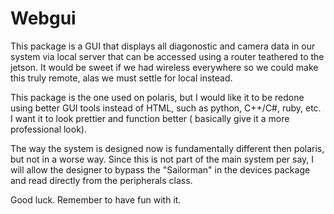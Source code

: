 # Webgui

This package is a GUI that displays all diagonostic and camera data in our system via local server that can be accessed using a router teathered to the jetson. It would be sweet if we had wireless everywhere so we could make this truly remote, alas we must settle for local instead.

This package is the one used on polaris, but I would like it to be redone using better GUI tools instead of HTML, such as python, C++/C#, ruby, etc. I want it to look prettier and function better ( basically give it a more professional look).

The way the system is designed now is fundamentally different then polaris, but not in a worse way. Since this is not part of the main system per say, I will allow the designer to bypass the "Sailorman" in the devices package and read directly from the peripherals class.  

Good luck. Remember to have fun with it.